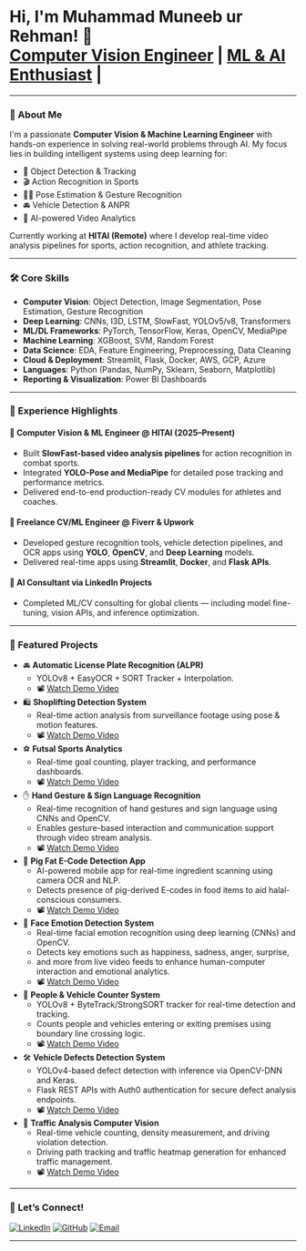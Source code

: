 <h1>Hi, I'm Muhammad Muneeb ur Rehman! 👋<br/>
<a href="https://www.linkedin.com/in/muneebqureshi313/">Computer Vision Engineer</a> | 
<a href="https://github.com/muneebqureshi313">ML & AI Enthusiast</a> | 
</h1>

---

### 🧠 About Me

I'm a passionate **Computer Vision & Machine Learning Engineer** with hands-on experience in solving real-world problems through AI. My focus lies in building intelligent systems using deep learning for:

- 🎯 Object Detection & Tracking
- 🎬 Action Recognition in Sports 
- 🧍‍♂️ Pose Estimation & Gesture Recognition
- 🚘 Vehicle Detection & ANPR
- 🧠 AI-powered Video Analytics

Currently working at **HITAI (Remote)** where I develop real-time video analysis pipelines for sports, action recognition, and athlete tracking.

---

### 🛠️ Core Skills

- **Computer Vision**: Object Detection, Image Segmentation, Pose Estimation, Gesture Recognition
- **Deep Learning**: CNNs, I3D, LSTM, SlowFast, YOLOv5/v8, Transformers
- **ML/DL Frameworks**: PyTorch, TensorFlow, Keras, OpenCV, MediaPipe
- **Machine Learning**: XGBoost, SVM, Random Forest
- **Data Science**: EDA, Feature Engineering, Preprocessing, Data Cleaning
- **Cloud & Deployment**: Streamlit, Flask, Docker, AWS, GCP, Azure
- **Languages**: Python (Pandas, NumPy, Sklearn, Seaborn, Matplotlib)
- **Reporting & Visualization**: Power BI Dashboards

---

### 💼 Experience Highlights

#### 🔹 Computer Vision & ML Engineer @ HITAI (2025–Present)
- Built **SlowFast-based video analysis pipelines** for action recognition in combat sports.
- Integrated **YOLO-Pose and MediaPipe** for detailed pose tracking and performance metrics.
- Delivered end-to-end production-ready CV modules for athletes and coaches.

#### 🔹 Freelance CV/ML Engineer @ Fiverr & Upwork
- Developed gesture recognition tools, vehicle detection pipelines, and OCR apps using **YOLO**, **OpenCV**, and **Deep Learning** models.
- Delivered real-time apps using **Streamlit**, **Docker**, and **Flask APIs**.

#### 🔹 AI Consultant via LinkedIn Projects
- Completed ML/CV consulting for global clients — including model fine-tuning, vision APIs, and inference optimization.

---

### 📂 Featured Projects

- 🚘 **Automatic License Plate Recognition (ALPR)**
  - YOLOv8 + EasyOCR + SORT Tracker + Interpolation.
  - 📽️ [Watch Demo Video](https://drive.google.com/file/d/14Jq0Lot5T_ERgGV9IkOYqmzTE3H2KsW8/view?usp=sharing)  
- 🛍️ **Shoplifting Detection System**
  - Real-time action analysis from surveillance footage using pose & motion features.
  - 📽️ [Watch Demo Video](https://drive.google.com/file/d/1f9J_paE8a3jILGdFvkKkaMAWmG_l-B64/view?usp=sharing)  
- ⚽ **Futsal Sports Analytics**
  - Real-time goal counting, player tracking, and performance dashboards.
  - 📽️ [Watch Demo Video](https://drive.google.com/file/d/1YTv6dgYLpCGQ6eoWnicCepot6ZhBJr_G/view?usp=sharing)
- ✋ **Hand Gesture & Sign Language Recognition**
  - Real-time recognition of hand gestures and sign language using CNNs and OpenCV.
  - Enables gesture-based interaction and communication support through video stream analysis.
  - 📽️ [Watch Demo Video](https://drive.google.com/file/d/1Z-JTLBi8Xnf46fxyDIDQ7AuXLU7BR3GP/view?usp=sharing)
- 📱 **Pig Fat E-Code Detection App**
  - AI-powered mobile app for real-time ingredient scanning using camera OCR and NLP.
  - Detects presence of pig-derived E-codes in food items to aid halal-conscious consumers.
  - 📽️ [Watch Demo Video](https://drive.google.com/file/d/1DeMqJ62DhyNO0hi8imniZOTJaAlYrJ4_/view?usp=sharing)
- 🙂 **Face Emotion Detection System**
  - Real-time facial emotion recognition using deep learning (CNNs) and OpenCV.
  - Detects key emotions such as happiness, sadness, anger, surprise,
  - and more from live video feeds to enhance human-computer interaction and emotional analytics.
  - 📽️ [Watch Demo Video](https://drive.google.com/file/d/1rW779VYtaETwb7Vz2wpP9VXNPwdK39fA/view?usp=sharing)
- 🚦 **People & Vehicle Counter System**
  - YOLOv8 + ByteTrack/StrongSORT tracker for real-time detection and tracking.
  - Counts people and vehicles entering or exiting premises using boundary line crossing logic.
  - 📽️ [Watch Demo Video](https://drive.google.com/file/d/1nkGsOvyWNXV1M_y8rqMHPO12QJrhY4md/view?usp=sharing)
- 🛠️ **Vehicle Defects Detection System**
  - YOLOv4-based defect detection with inference via OpenCV-DNN and Keras.
  - Flask REST APIs with Auth0 authentication for secure defect analysis endpoints.
  - 📽️ [Watch Demo Video](https://drive.google.com/file/d/1uh1e0C9J8mO9inAHrEsRzNI-4USEngX6/view?usp=sharing)
- 🚦 **Traffic Analysis Computer Vision**
  - Real-time vehicle counting, density measurement, and driving violation detection.
  - Driving path tracking and traffic heatmap generation for enhanced traffic management.
  - 📽️ [Watch Demo Video](https://drive.google.com/file/d/1E6LxwGGBd5Rx-0HQ0PhU5yFJ3y4XTwau/view?usp=sharing)

 





---

### 🤝 Let’s Connect!

[![LinkedIn](https://img.shields.io/badge/LinkedIn-blue?logo=linkedin&style=for-the-badge)](https://www.linkedin.com/in/muneebqureshi313/)
[![GitHub](https://img.shields.io/badge/GitHub-black?logo=github&style=for-the-badge)](https://github.com/muneebqureshi313)
[![Email](https://img.shields.io/badge/Email-grey?logo=gmail&style=for-the-badge)](mailto:muneebqureshi313@gmail.com)

---

<!--
**muneebqureshi313/muneebqureshi313** is a special GitHub README that appears on your profile.
-->

